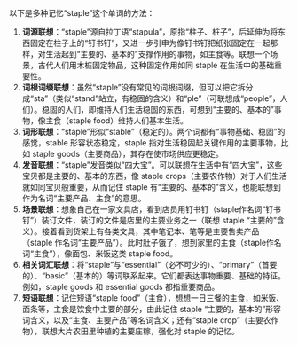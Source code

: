 以下是多种记忆“staple”这个单词的方法：
1. **词源联想**：“staple”源自拉丁语“stapula”，原指“柱子、桩子”，后延伸为将东西固定在柱子上的“钉书钉”，又进一步引申为像钉书钉把纸张固定在一起那样，对生活起到“主要的、基本的”支撑作用的事物，如主食等。联想一个场景，古代人们用木桩固定物品，这种固定作用如同 staple 在生活中的基础重要性。 
2. **词根词缀联想**：虽然“staple”没有常见的词根词缀，但可以把它拆分成“sta”（类似“stand”站立，有稳固的含义）和“ple”（可联想成“people”，人们）。稳固的人们，即维持人们生活稳固的东西，可想到“主要的、基本的”事物，像主食（staple food）维持人们基本生活。 
3. **词形联想**：“staple”形似“stable”（稳定的）。两个词都有“事物基础、稳固”的感觉，stable 形容状态稳定，staple 指对生活稳固起关键作用的主要事物，比如 staple goods（主要商品），其存在使市场供应更稳定。 
4. **发音联想**：“staple”发音类似“四大宝”。可以联想在生活中有“四大宝”，这些宝贝都是主要的、基本的东西，像 staple crops（主要农作物）对于人们生活就如同宝贝般重要，从而记住 staple 有“主要的、基本的”含义，也能联想到作为名词“主要产品、主食”的意思。 
5. **场景联想**：想象自己在一家文具店，看到店员用钉书钉（staple作名词“钉书钉”）装订文件，装订的文件是店里的主要业务之一（联想 staple “主要的”含义）。接着看到货架上有各类文具，其中笔记本、笔等是主要售卖产品（staple 作名词“主要产品”）。此时肚子饿了，想到家里的主食（staple作名词“主食”），像面包、米饭这类 staple food。 
6. **相关词汇联想**：将“staple”与“essential”（必不可少的）、“primary”（首要的）、“basic”（基本的）等词联系起来。它们都表达事物重要、基础的特征。例如，staple goods 和 essential goods 都指重要商品。 
7. **短语联想**：记住短语“staple food”（主食），想想一日三餐的主食，如米饭、面条等，主食是饮食中主要的部分，由此记住 staple “主要的，基本的”形容词含义，以及“主食、主要产品”等名词含义；还有“staple crop”（主要农作物），联想大片农田里种植的主要庄稼，强化对 staple 的记忆。 